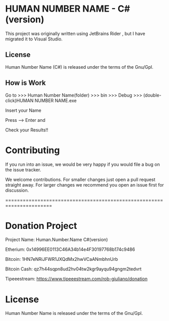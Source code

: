 
HUMAN NUMBER NAME - C# (version)
================================

This project was originally written using JetBrains Rider , but I have migrated it to Visual Studio.



License
--------------
Human Number Name (C#) is released under the terms of the Gnu/Gpl.



How is Work
---------------------
Go to >>> Human Number Name(folder) >>> bin >>> Debug >>> 
(double-click)HUMAN NUMBER NAME.exe

Insert your Name

Press --> Enter
and

Check your Results!!


Contributing
===============
If you run into an issue, we would be very happy if you would file a bug on the issue tracker.

We welcome contributions. For smaller changes just open a pull request straight away. For larger changes we recommend you open an issue first for discussion.


======================================================================

Donation Project
================

Project Name: Human.Number.Name C#(version)

Etherium: 0x14996EE0113C46A34b14e4F30197768b174c9486

Bitcoin: 1HN7eNRiJFWR1JXQdMx2hwVCaANmbhnUrb

Bitcoin Cash: qz7h44sqpn8ud2hv04tw2kgr9ayqu94gngm2tedvrt

Tipeeestream: https://www.tipeeestream.com/rob-giuliano/donation



License
========
Human Number Name is released under the terms of the Gnu/Gpl.



